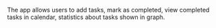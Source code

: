 The app allows users to add tasks, mark as completed, view completed tasks in calendar, statistics about tasks shown in graph. 

